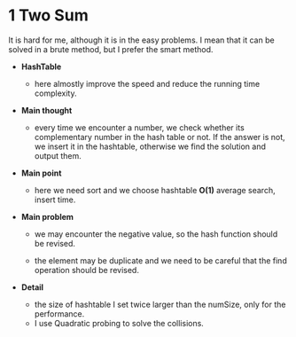 # 1 Two Sum

It is hard for me, although it is in the easy problems. I mean that it can be solved in a brute method, but I prefer the smart method.

* **HashTable**

	* here almostly improve the speed and reduce the running time complexity.

* **Main thought** 

	* every time we encounter a number, we check whether its complementary number in the hash table or not. If the answer is not, we insert it in the hashtable, otherwise we find the solution and output them.

* **Main point** 

	* here we need sort and we choose hashtable **O(1)** average search, insert time.

* **Main problem**

	* we may encounter the negative value, so the hash function should be revised.

	* the element may be duplicate and we need to be careful that the find operation should be revised.

* **Detail** 

	* the size of hashtable I set twice larger than the numSize, only for the performance.
	* I use Quadratic probing to solve the collisions.

